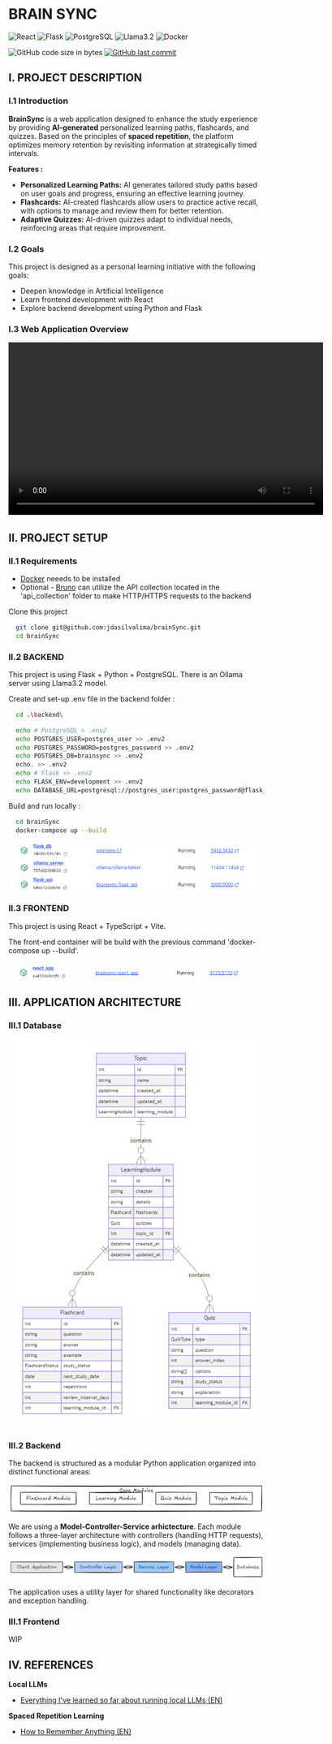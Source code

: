 # BRAIN SYNC

![React](https://img.shields.io/badge/React-20232A?style=for-the-badge&logo=react&logoColor=61DAFB)
![Flask](https://img.shields.io/badge/Flask-000000?style=for-the-badge&logo=flask&logoColor=white)
![PostgreSQL](https://img.shields.io/badge/PostgreSQL-316192?style=for-the-badge&logo=postgresql&logoColor=white)
![Llama3.2](https://img.shields.io/badge/Llama3.2-000000?style=for-the-badge&logo=ollama&logoColor=white)
![Docker](https://img.shields.io/badge/docker-%230db7ed.svg?style=for-the-badge&logo=docker&logoColor=white)

![GitHub code size in bytes](https://img.shields.io/github/languages/code-size/jdasilvalima/brainSync?style=for-the-badge)
[![GitHub last commit](https://img.shields.io/github/last-commit/jdasilvalima/brainSync?style=for-the-badge)](https://github.com/jdasilvalima/brainSync/commits)

## I. PROJECT DESCRIPTION
### I.1 Introduction
**BrainSync** is a web application designed to enhance the study experience by providing **AI-generated** personalized learning paths, flashcards, and quizzes. Based on the principles of **spaced repetition**, the platform optimizes memory retention by revisiting information at strategically timed intervals.

**Features :**

- **Personalized Learning Paths:** AI generates tailored study paths based on user goals and progress, ensuring an effective learning journey.
- **Flashcards:** AI-created flashcards allow users to practice active recall, with options to manage and review them for better retention.
- **Adaptive Quizzes:** AI-driven quizzes adapt to individual needs, reinforcing areas that require improvement.

### I.2 Goals
This project is designed as a personal learning initiative with the following goals:

- Deepen knowledge in Artificial Intelligence
- Learn frontend development with React
- Explore backend development using Python and Flask

### I.3 Web Application Overview
<div style="text-align: center; margin-top: 0;">
  <video width="620" height="340" controls>
    <source src="./readme-doc/web-app-presentation.mp4" type="video/mp4">
    Your browser does not support the video tag.
  </video>
</div>


## II. PROJECT SETUP
### II.1 Requirements
- [Docker](https://www.docker.com/) neeeds to be installed
- Optional - [Bruno](https://www.usebruno.com/) can utilize the API collection located in the 'api_collection' folder to make HTTP/HTTPS requests to the backend

Clone this project
  ```sh
    git clone git@github.com:jdasilvalima/brainSync.git
    cd brainSync
  ```

### II.2 BACKEND
This project is using Flask + Python + PostgreSQL.
There is an Ollama server using Llama3.2 model.

Create and set-up .env file in the backend folder :

```bash
  cd .\backend\
```
```bash
  echo # PostgreSQL > .env2
  echo POSTGRES_USER=postgres_user >> .env2
  echo POSTGRES_PASSWORD=postgres_password >> .env2
  echo POSTGRES_DB=brainsync >> .env2
  echo. >> .env2
  echo # Flask >> .env2
  echo FLASK_ENV=development >> .env2
  echo DATABASE_URL=postgresql://postgres_user:postgres_password@flask_db:5432/brainsync >> .env2
```

Build and run locally :
```bash
  cd brainSync
  docker-compose up --build
```

![Backend Docker Containers](./readme-doc/backend-containers.png)

### II.3 FRONTEND
This project is using React + TypeScript + Vite.

The front-end container will be build with the previous command 'docker-compose up --build'.

![FrontEnd Docker Containers](./readme-doc/frontend-containers.png)

## III. APPLICATION ARCHITECTURE
### III.1 Database
<p align="center">
  <img src="./readme-doc/tables.png" alt="Tables">
</p>

### III.2 Backend
The backend is structured as a modular Python application organized into distinct functional areas:

![Backend Core Module](./readme-doc/core-modules.png)

We are using a **Model-Controller-Service arhictecture**. Each module follows a three-layer architecture with controllers (handling HTTP requests), services (implementing business logic), and models (managing data).

![Backend Architecture](./readme-doc/be-architecture.png)

The application uses a utility layer for shared functionality like decorators and exception handling. 

### III.1 Frontend
WIP


## IV. REFERENCES
**Local LLMs**
- [Everything I've learned so far about running local LLMs (EN)](https://nullprogram.com/blog/2024/11/10/)

**Spaced Repetition Learning**
- [How to Remember Anything (EN)](https://rachel.fast.ai/posts/2023-02-21-anki/)